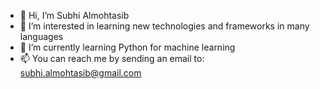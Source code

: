 - 👋 Hi, I’m Subhi Almohtasib 
- 👀 I’m interested in learning new technologies and frameworks in many languages 
- 🌱 I’m currently learning Python for machine learning 
- 📫 You can reach me by sending an email to: subhi.almohtasib@gmail.com

<!---
SubhiAlmohtasib92/SubhiAlmohtasib92 is a ✨ special ✨ repository because its `README.md` (this file) appears on your GitHub profile.
You can click the Preview link to take a look at your changes.
--->

